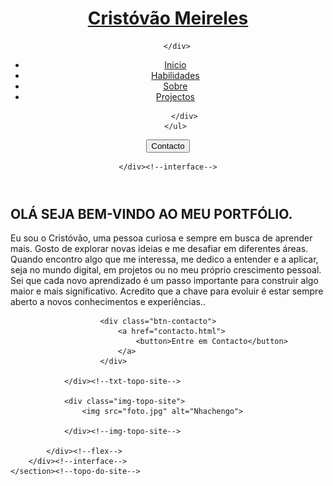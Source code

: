 <!DOCTYPE html>
<html lang="pt-br">
<head>
    <meta charset="UTF-8">
    <meta name="viewport" content="width=device-width, initial-scale=1.0">
    <title>Cristovao Meireles Nhachengo</title>
    <!--BOOTSTRAP ICONS-->
    <link rel="stylesheet" href="https://cdn.jsdelivr.net/npm/bootstrap-icons@1.11.3/font/bootstrap-icons.min.css">
    <!--FIM BOOTSTAP ICONS-->  
    <link rel="stylesheet" href="style.css">
</head>
<body>
    
<header>
    <div class="interface">
        <div class="logo">
            <a href="#">
                <h1>Cristóvão Meireles</h1>
            </a>

        </div>

<nav class="menu-desktop">
    <ul class="ul">
        <li><a href="Inicio.html">Inicio</a></li>
        <li><a href="habilidades.html">Habilidades</a></li>
        <li><a href="sobre mim.html">Sobre</a></li>
        <li><a href="projectos.html">Projectos</a></li>
        
        </div>
    </ul>
    
    
</nav>
<div class="btn-contacto">
    <a href="contacto.html">
        <button>Contacto</button>
    </a>

</div><!--btn-contacto-->

    </div><!--interface-->
</header>

<main>
    <section class="topo-do-site">
        <div class="interface">
            <div class="flex">
                <div class="txt-topo-site">
                    <h1>OLÁ SEJA BEM-VINDO AO MEU PORTFÓLIO<span>.</span></h1>
                    <p>Eu sou o Cristóvão, uma pessoa curiosa e sempre em busca de aprender mais. Gosto de explorar novas ideias e me desafiar em diferentes áreas. 
                        Quando encontro algo que me interessa, me dedico a entender e a aplicar, seja no mundo digital, em projetos ou no meu próprio crescimento pessoal. 
                        Sei que cada novo aprendizado é um passo importante para construir algo maior e mais significativo. 
                        Acredito que a chave para evoluir é estar sempre aberto a novos conhecimentos e experiências..</p>

                        <div class="btn-contacto">
                            <a href="contacto.html">
                                <button>Entre em Contacto</button>
                            </a>
                        </div>

                </div><!--txt-topo-site-->

                <div class="img-topo-site">
                    <img src="foto.jpg" alt="Nhachengo">

                </div><!--img-topo-site-->

            </div><!--flex-->
        </div><!--interface-->
    </section><!--topo-do-site-->

</main>

</body>
</html>
